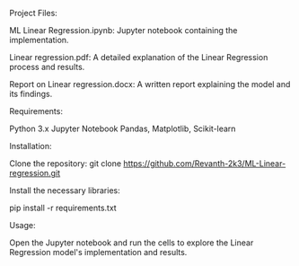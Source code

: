 Project Files:

ML Linear Regression.ipynb: Jupyter notebook containing the implementation.

Linear regression.pdf: A detailed explanation of the Linear Regression process and results.

Report on Linear regression.docx: A written report explaining the model and its findings.

Requirements:

Python 3.x
Jupyter Notebook
Pandas, Matplotlib, Scikit-learn

Installation:

Clone the repository:  git clone https://github.com/Revanth-2k3/ML-Linear-regression.git

Install the necessary libraries:

pip install -r requirements.txt

Usage:

Open the Jupyter notebook and run the cells to explore the Linear Regression model's implementation and results.



